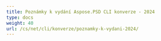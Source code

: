 ```yaml
---
title: Poznámky k vydání Aspose.PSD CLI konverze - 2024
type: docs
weight: 40
url: /cs/net/cli/konverze/poznamky-k-vydani-2024/
---
```

